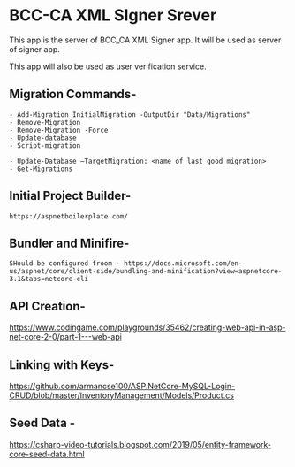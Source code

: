 # BCC-CA XML SIgner Srever

This app is the server of BCC_CA XML Signer app. It will be used as server of signer app.

This app will also be used as user verification service.

## Migration Commands-

	- Add-Migration InitialMigration -OutputDir "Data/Migrations"
	- Remove-Migration
	- Remove-Migration -Force
	- Update-database
	- Script-migration

	- Update-Database –TargetMigration: <name of last good migration>
	- Get-Migrations


## Initial Project Builder-

	https://aspnetboilerplate.com/


## Bundler and Minifire-

	SHould be configured froom - https://docs.microsoft.com/en-us/aspnet/core/client-side/bundling-and-minification?view=aspnetcore-3.1&tabs=netcore-cli

## API Creation-

https://www.codingame.com/playgrounds/35462/creating-web-api-in-asp-net-core-2-0/part-1---web-api

## Linking with Keys-

https://github.com/armancse100/ASP.NetCore-MySQL-Login-CRUD/blob/master/InventoryManagement/Models/Product.cs

## Seed Data -

https://csharp-video-tutorials.blogspot.com/2019/05/entity-framework-core-seed-data.html

